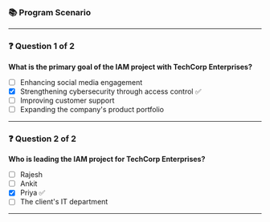 
### 📚 **Program Scenario**

---

### ❓ **Question 1 of 2**  
**What is the primary goal of the IAM project with TechCorp Enterprises?**

- [ ] Enhancing social media engagement  
- [x] Strengthening cybersecurity through access control ✅  
- [ ] Improving customer support  
- [ ] Expanding the company's product portfolio  

---

### ❓ **Question 2 of 2**  
**Who is leading the IAM project for TechCorp Enterprises?**

- [ ] Rajesh  
- [ ] Ankit  
- [x] Priya ✅  
- [ ] The client's IT department  

---


